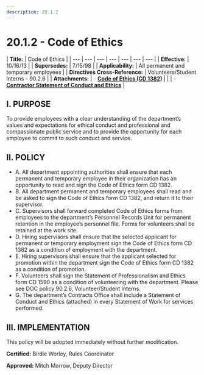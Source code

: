 ```yaml
---
description: 20.1.2
---
```


# 20.1.2 - Code of Ethics

| **Title:** | Code of Ethics |
| --- | --- | --- | --- | --- | --- | --- |
| **Effective:** | 10/16/13 |
| **Supersedes:** | 7/15/98 |
| **Applicability:** | All permanent and temporary employees |
| **Directives Cross-Reference:** | Volunteers/Student Interns – 90.2.6 |
| **Attachments:** | - [**Code of Ethics \(CD 1382\)**](cd-1382.md) |
|  | - [**Contractor Statement of Conduct and Ethics**](contractor.md) |

## **I. PURPOSE**

To provide employees with a clear understanding of the department’s values and expectations for ethical conduct and professional and compassionate public service and to provide the opportunity for each employee to commit to such conduct and service.

## II. POLICY

* A. All department appointing authorities shall ensure that each permanent and temporary employee in their organization has an opportunity to read and sign the Code of Ethics form CD 1382.  
* B. All department permanent and temporary employees shall read and be asked to sign the Code of Ethics form CD 1382, and return it to their supervisor. 
* C. Supervisors shall forward completed Code of Ethics forms from employees to the department’s Personnel Records Unit for permanent retention in the employee’s personnel file. Forms for volunteers shall be retained at the work site. 
* D. Hiring supervisors shall ensure that the selected applicant for permanent or temporary employment sign the Code of Ethics form CD 1382 as a condition of employment with the department.  
* E. Hiring supervisors shall ensure that the applicant selected for promotion within the department sign the Code of Ethics form CD 1382 as a condition of promotion.  
* F. Volunteers shall sign the Statement of Professionalism and Ethics form CD 1590 as a condition of volunteering with the department. Please see DOC policy 90.2.6, Volunteer/Student Interns.  
* G. The department’s Contracts Office shall include a Statement of Conduct and Ethics \(attached\) in every Statement of Work for services performed. 

## **III. IMPLEMENTATION**

This policy will be adopted immediately without further modification.

**Certified:** Birdie Worley, Rules Coordinator

**Approved:** Mitch Morrow, Deputy Director

